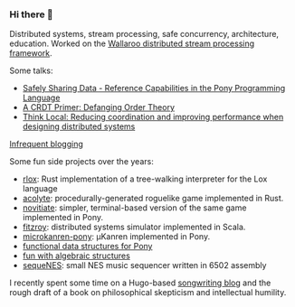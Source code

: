 ### Hi there 👋

Distributed systems, stream processing, safe concurrency, architecture, education. Worked on the [Wallaroo distributed stream processing framework](https://github.com/WallarooLabs/wally).

Some talks:
* [Safely Sharing Data - Reference Capabilities in the Pony Programming Language](https://www.youtube.com/watch?v=u1JfYa413fY)
* [A CRDT Primer: Defanging Order Theory](https://www.youtube.com/watch?v=OOlnp2bZVRs)
* [Think Local: Reducing coordination and improving performance when designing distributed systems](https:/talks.codemotion.com/think-local-reducing-coordination-and-im)

[Infrequent blogging](jtfmumm.com/blog)

Some fun side projects over the years:
* [rlox](https://github.com/jtfmumm/rlox): Rust implementation of a tree-walking interpreter for the Lox language
* [acolyte](https://github.com/jtfmumm/acolyte): procedurally-generated roguelike game implemented in Rust.
* [novitiate](https://github.com/jtfmumm/novitiate): simpler, terminal-based version of the same game implemented in Pony.
* [fitzroy](https://github.com/jtfmumm/fitzroy): distributed systems simulator implemented in Scala.
* [microkanren-pony](https://github.com/jtfmumm/microkanren-pony): μKanren implemented in Pony.
* [functional data structures for Pony](https://github.com/jtfmumm/pony-functional-data)
* [fun with algebraic structures](https://github.com/jtfmumm/algebraic-structures)
* [sequeNES](https://github.com/jtfmumm/sequeNES): small NES music sequencer written in 6502 assembly

I recently spent some time on a Hugo-based [songwriting blog](organizingsound.com) and the rough draft of a book on philosophical skepticism and intellectual humility.
